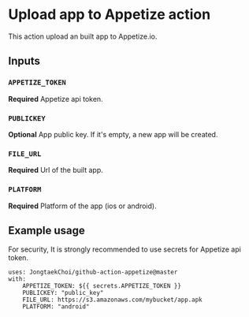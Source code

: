 # Upload app to Appetize action

This action upload an built app to Appetize.io. 

## Inputs

### `APPETIZE_TOKEN`

**Required** Appetize api token.
### `PUBLICKEY`
**Optional** App public key. If it's empty, a new app will be created.
### `FILE_URL`
**Required** Url of the built app.
### `PLATFORM`
**Required** Platform of the app (ios or android).

## Example usage
For security, It is strongly recommended to use secrets for Appetize api token.
```
uses: JongtaekChoi/github-action-appetize@master
with:
    APPETIZE_TOKEN: ${{ secrets.APPETIZE_TOKEN }} 
    PUBLICKEY: "public_key"
    FILE_URL: https://s3.amazonaws.com/mybucket/app.apk
    PLATFORM: "android"
```